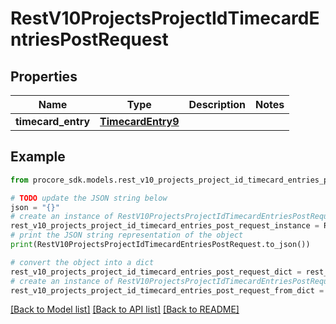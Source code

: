# RestV10ProjectsProjectIdTimecardEntriesPostRequest


## Properties

Name | Type | Description | Notes
------------ | ------------- | ------------- | -------------
**timecard_entry** | [**TimecardEntry9**](TimecardEntry9.md) |  | 

## Example

```python
from procore_sdk.models.rest_v10_projects_project_id_timecard_entries_post_request import RestV10ProjectsProjectIdTimecardEntriesPostRequest

# TODO update the JSON string below
json = "{}"
# create an instance of RestV10ProjectsProjectIdTimecardEntriesPostRequest from a JSON string
rest_v10_projects_project_id_timecard_entries_post_request_instance = RestV10ProjectsProjectIdTimecardEntriesPostRequest.from_json(json)
# print the JSON string representation of the object
print(RestV10ProjectsProjectIdTimecardEntriesPostRequest.to_json())

# convert the object into a dict
rest_v10_projects_project_id_timecard_entries_post_request_dict = rest_v10_projects_project_id_timecard_entries_post_request_instance.to_dict()
# create an instance of RestV10ProjectsProjectIdTimecardEntriesPostRequest from a dict
rest_v10_projects_project_id_timecard_entries_post_request_from_dict = RestV10ProjectsProjectIdTimecardEntriesPostRequest.from_dict(rest_v10_projects_project_id_timecard_entries_post_request_dict)
```
[[Back to Model list]](../README.md#documentation-for-models) [[Back to API list]](../README.md#documentation-for-api-endpoints) [[Back to README]](../README.md)


